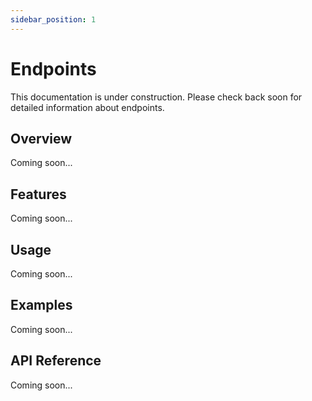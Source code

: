 ```yaml
---
sidebar_position: 1
---
```


# Endpoints

This documentation is under construction. Please check back soon for detailed information about endpoints.

## Overview

Coming soon...

## Features

Coming soon...

## Usage

Coming soon...

## Examples

Coming soon...

## API Reference

Coming soon...
